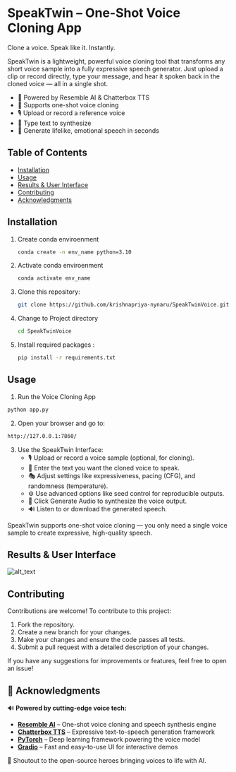 # SpeakTwin – One-Shot Voice Cloning App
Clone a voice. Speak like it. Instantly.

SpeakTwin is a lightweight, powerful voice cloning tool that transforms any short voice sample into a fully expressive speech generator. Just upload a clip or record directly, type your message, and hear it spoken back in the cloned voice — all in a single shot.

- 🔹 Powered by Resemble AI & Chatterbox TTS
- 🔸 Supports one-shot voice cloning
- 🎙️ Upload or record a reference voice
- 💬 Type text to synthesize
- 🚀 Generate lifelike, emotional speech in seconds

## Table of Contents
- [Installation](#installation)
- [Usage](#usage)
- [Results & User Interface](#results)
- [Contributing](#contributing)
- [Acknowledgments](#acknowledgments)

## Installation
1. Create conda enviroenment 
    ```bash
    conda create -n env_name python=3.10
    ```
2. Activate conda enviroenment
    ```bash
    conda activate env_name
    ```
3. Clone this repository:
   ```bash
   git clone https://github.com/krishnapriya-nynaru/SpeakTwinVoice.git
   ```
4. Change to Project directory
    ```bash
    cd SpeakTwinVoice
    ```
5. Install required packages :
    ```bash
    pip install -r requirements.txt
    ```

## Usage
1. Run the Voice Cloning App
```bash
python app.py
```
2. Open your browser and go to:
```bash
http://127.0.0.1:7860/
```
3. Use the SpeakTwin Interface:
    - 🎙️ Upload or record a voice sample (optional, for cloning).
    - 💬 Enter the text you want the cloned voice to speak.
    - 🎭 Adjust settings like expressiveness, pacing (CFG), and randomness (temperature).
    - ⚙️ Use advanced options like seed control for reproducible outputs.
    - 🚀 Click Generate Audio to synthesize the voice output.
    - 🔊 Listen to or download the generated speech.

SpeakTwin supports one-shot voice cloning — you only need a single voice sample to create expressive, high-quality speech.
## Results & User Interface

![alt_text](https://github.com/krishnapriya-nynaru/ChefBot-AI/blob/main/ChefBot_AI/Results_and_UI/ChefBot-AI-UI.gif?raw=true)

## Contributing 
Contributions are welcome! To contribute to this project:
1. Fork the repository.
2. Create a new branch for your changes.
3. Make your changes and ensure the code passes all tests.
4. Submit a pull request with a detailed description of your changes.

If you have any suggestions for improvements or features, feel free to open an issue!

## 🙏 Acknowledgments

🔊 **Powered by cutting-edge voice tech:**

- [**Resemble AI**](https://huggingface.co/ResembleAI) – One-shot voice cloning and speech synthesis engine  
- [**Chatterbox TTS**](https://github.com/resemble-ai/chatterbox) – Expressive text-to-speech generation framework  
- [**PyTorch**](https://pytorch.org/) – Deep learning framework powering the voice model  
- [**Gradio**](https://www.gradio.app/) – Fast and easy-to-use UI for interactive demos  


🎯 Shoutout to the open-source heroes bringing voices to life with AI.
